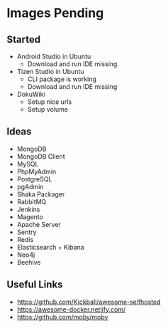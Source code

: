 # Images Pending

## Started

- Android Studio in Ubuntu
    - Download and run IDE missing
- Tizen Studio in Ubuntu
    - CLI package is working
    - Download and run IDE missing
- DokuWiki
    - Setup nice urls
    - Setup volume

## Ideas

- MongoDB
- MongoDB Client
- MySQL
- PhpMyAdmin
- PostgreSQL
- pgAdmin
- Shaka Packager
- RabbitMQ
- Jenkins
- Magento
- Apache Server
- Sentry
- Redis
- Elasticsearch + Kibana
- Neo4j
- Beehive

## Useful Links

- https://github.com/Kickball/awesome-selfhosted
- https://awesome-docker.netlify.com/
- https://github.com/moby/moby
